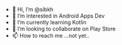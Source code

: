 - 👋 Hi, I’m @sibkh
- 👀 I’m interested in Android Apps Dev
- 🌱 I’m currently learning Kotlin
- 💞️ I’m looking to collaborate on Play Store
- 📫 How to reach me ...not yet..

<!---
sibkh/sibkh is a ✨ special ✨ repository because its `README.md` (this file) appears on your GitHub profile.
You can click the Preview link to take a look at your changes.
--->
